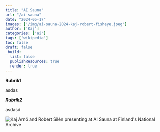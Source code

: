 ```yaml
---
title: "AI Sauna"
url: "/ai-sauna"
date: "2024-05-17"
images: ['/img/ai-sauna-2024-kaj-robert-fisheye.jpeg']
author: ['Kaj']
categories: ['ai']
tags: ['wikipedia']
toc: false
draft: false
_build:
  list: false
  publishResources: true
  render: true
---
```


**Rubrik1**

asdas

***Rubrik2***

asdasd

<img src="/img/ai-sauna-2024-kaj-robert-stairs.jpeg" alt="Kaj Arnö and Robert Silén presenting at AI Sauna at Finland's National Archive">